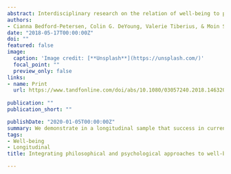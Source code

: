 ```yaml
---
abstract: Interdisciplinary research on the relation of well-being to personality, virtue and life experience is impeded by lack of agreement about the nature of well-being. Psychologists tend to reduce well-being to various subjective evaluations (e.g., life satisfaction or sense of meaning in life). Philosophers tend to reject these reductions but often do not agree among themselves. We believe most conceptions of well-being can agree that well-being involves success in one’s personal projects and that personal projects should be a central construct for well-being assessments. Here we provide some initial evidence that traditional psychological approaches to well-being are commensurable with our personal projects approach, by demonstrating in a longitudinal sample that success in current personal projects predicts various forms of subjective well-being, even when controlling for past levels of well-being and project success.
authors:
- Cianna Bedford-Petersen, Colin G. DeYoung, Valerie Tiberius, & Moin Syed
date: "2018-05-17T00:00:00Z"
doi: ""
featured: false
image:
  caption: 'Image credit: [**Unsplash**](https://unsplash.com/)'
  focal_point: ""
  preview_only: false
links:
- name: Print
  url: https://www.tandfonline.com/doi/abs/10.1080/03057240.2018.1463203
  
publication: ""
publication_short: ""

publishDate: "2020-01-05T00:00:00Z"
summary: We demonstrate in a longitudinal sample that success in current personal projects predicts various forms of subjective well-being, even when controlling for past levels of well-being and project success.
tags:
- Well-being
- Longitudinal
title: Integrating philosophical and psychological approaches to well-being - The role of success in personal projects

---
```


